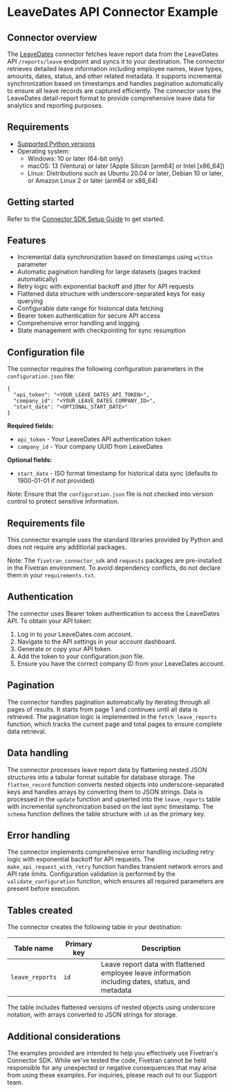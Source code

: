 # LeaveDates API Connector Example

## Connector overview
The [LeaveDates](https://app.leavedates.com/) connector fetches leave report data from the LeaveDates  API `/reports/leave` endpoint and syncs it to your destination. The connector retrieves detailed leave information including employee names, leave types, amounts, dates, status, and other related metadata. It supports incremental synchronization based on timestamps and handles pagination automatically to ensure all leave records are captured efficiently. The connector uses the LeaveDates detail-report format to provide comprehensive leave data for analytics and reporting purposes.


## Requirements
- [Supported Python versions](https://github.com/fivetran/fivetran_connector_sdk/blob/main/README.md#requirements)
- Operating system:
  - Windows: 10 or later (64-bit only)
  - macOS: 13 (Ventura) or later (Apple Silicon [arm64] or Intel [x86_64])
  - Linux: Distributions such as Ubuntu 20.04 or later, Debian 10 or later, or Amazon Linux 2 or later (arm64 or x86_64)

## Getting started
Refer to the [Connector SDK Setup Guide](https://fivetran.com/docs/connectors/connector-sdk/setup-guide) to get started.


## Features
- Incremental data synchronization based on timestamps using `within` parameter
- Automatic pagination handling for large datasets (pages tracked automatically)
- Retry logic with exponential backoff and jitter for API requests
- Flattened data structure with underscore-separated keys for easy querying
- Configurable date range for historical data fetching
- Bearer token authentication for secure API access
- Comprehensive error handling and logging
- State management with checkpointing for sync resumption


## Configuration file
The connector requires the following configuration parameters in the `configuration.json` file:

```
{
  "api_token": "<YOUR_LEAVE_DATES_API_TOKEN>",
  "company_id": "<YOUR_LEAVE_DATES_COMPANY_ID>",
  "start_date": "<OPTIONAL_START_DATE>"
}
```

**Required fields:**
- `api_token` - Your LeaveDates API authentication token
- `company_id` - Your company UUID from LeaveDates

**Optional fields:**
- `start_date` - ISO format timestamp for historical data sync (defaults to 1900-01-01 if not provided)

Note: Ensure that the `configuration.json` file is not checked into version control to protect sensitive information.


## Requirements file
This connector example uses the standard libraries provided by Python and does not require any additional packages.

Note: The `fivetran_connector_sdk` and `requests` packages are pre-installed in the Fivetran environment. To avoid dependency conflicts, do not declare them in your `requirements.txt`.

## Authentication
The connector uses Bearer token authentication to access the LeaveDates API. To obtain your API token:

1. Log in to your LeaveDates.com account.
2. Navigate to the API settings in your account dashboard.
3. Generate or copy your API token.
4. Add the token to your configuration.json file.
5. Ensure you have the correct company ID from your LeaveDates account.


## Pagination
The connector handles pagination automatically by iterating through all pages of results. It starts from page 1 and continues until all data is retrieved. The pagination logic is implemented in the `fetch_leave_reports` function, which tracks the current page and total pages to ensure complete data retrieval.


## Data handling
The connector processes leave report data by flattening nested JSON structures into a tabular format suitable for database storage. The `flatten_record` function converts nested objects into underscore-separated keys and handles arrays by converting them to JSON strings. Data is processed in the `update` function and upserted into the `leave_reports` table with incremental synchronization based on the last sync timestamp. The `schema` function defines the table structure with `id` as the primary key.


## Error handling
The connector implements comprehensive error handling including retry logic with exponential backoff for API requests. The `make_api_request_with_retry` function handles transient network errors and API rate limits. Configuration validation is performed by the `validate_configuration` function, which ensures all required parameters are present before execution.


## Tables created

The connector creates the following table in your destination:

| Table name      | Primary key | Description |
|-----------------|-------------|-------------|
| `leave_reports` | `id`        | Leave report data with flattened employee leave information including dates, status, and metadata |

The table includes flattened versions of nested objects using underscore notation, with arrays converted to JSON strings for storage.


## Additional considerations
The examples provided are intended to help you effectively use Fivetran's Connector SDK. While we've tested the code, Fivetran cannot be held responsible for any unexpected or negative consequences that may arise from using these examples. For inquiries, please reach out to our Support team.
